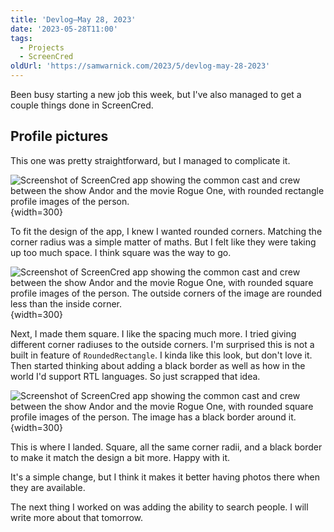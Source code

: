 ```yaml
---
title: 'Devlog—May 28, 2023'
date: '2023-05-28T11:00'
tags:
  - Projects
  - ScreenCred
oldUrl: 'https://samwarnick.com/2023/5/devlog-may-28-2023'
---
```


Been busy starting a new job this week, but I've also managed to get a couple things done in ScreenCred.

## Profile pictures

This one was pretty straightforward, but I managed to complicate it.

![Screenshot of ScreenCred app showing the common cast and crew between the show Andor and the movie Rogue One, with rounded rectangle profile images of the person.](/media/2023-05-28-first.png "Putting a name to a face"){width=300}

To fit the design of the app, I knew I wanted rounded corners. Matching the corner radius was a simple matter of maths. But I felt like they were taking up too much space. I think square was the way to go.

![Screenshot of ScreenCred app showing the common cast and crew between the show Andor and the movie Rogue One, with rounded square profile images of the person. The outside corners of the image are rounded less than the inside corner.](/media/2023-05-28-second.png "This is differenter"){width=300}

Next, I made them square. I like the spacing much more. I tried giving different corner radiuses to the outside corners. I'm surprised this is not a built in feature of `RoundedRectangle`. I kinda like this look, but don't love it. Then started thinking about adding a black border as well as how in the world I'd support RTL languages. So just scrapped that idea.

![Screenshot of ScreenCred app showing the common cast and crew between the show Andor and the movie Rogue One, with rounded square profile images of the person. The image has a black border around it.](/media/2023-05-28-final.png "Not too bad"){width=300}

This is where I landed. Square, all the same corner radii, and a black border to make it match the design a bit more. Happy with it.

It's a simple change, but I think it makes it better having photos there when they are available.

The next thing I worked on was adding the ability to search people. I will write more about that tomorrow.
